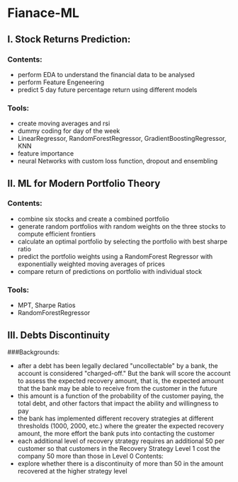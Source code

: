# Fianace-ML
## I. Stock Returns Prediction:
### Contents:
- perform EDA to understand the financial data to be analysed
- perform Feature Engeneering
- predict 5 day future percentage return using different models
### Tools:
- create moving averages and rsi
- dummy coding for day of the week
- LinearRegressor, RandomForestRegressor, GradientBoostingRegressor, KNN
- feature importance
- neural Networks with custom loss function, dropout and ensembling
## II. ML for Modern Portfolio Theory
### Contents:
- combine six stocks and create a combined portfolio
- generate random portfolios with random weights on the three stocks to compute efficient frontiers
- calculate an optimal portfolio by selecting the portfolio with best sharpe ratio
- predict the portfolio weights using a RandomForest Regressor with exponentially weighted moving averages of prices
- compare return of predictions on portfolio with individual stock
### Tools:
- MPT, Sharpe Ratios
- RandomForestRegressor
## III. Debts Discontinuity
###Backgrounds:
- after a debt has been legally declared "uncollectable" by a bank, the account is considered "charged-off." But the bank will score the account to assess the expected recovery amount, that is, the expected amount that the bank may be able to receive from the customer in the future
- this amount is a function of the probability of the customer paying, the total debt, and other factors that impact the ability and willingness to pay
- the bank has implemented different recovery strategies at different thresholds (1000, 2000, etc.) where the greater the expected recovery amount, the more effort the bank puts into contacting the customer
- each additional level of recovery strategy requires an additional 50 per customer so that customers in the Recovery Strategy Level 1 cost the company 50 more than those in Level 0
Contents:
- explore whether there is a discontinuity of more than 50 in the amount recovered at the higher strategy level
